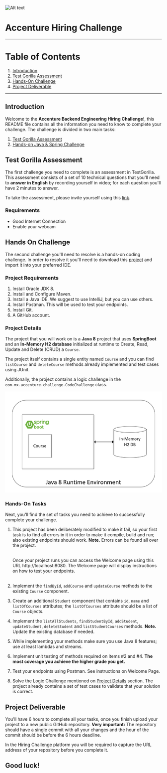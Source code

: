 ![Alt text](https://www.accenture.com/content/dam/accenture/final/images/icons/symbol/Acc_Logo_Black_Purple_RGB.png?raw=true "Accenture")
# Accenture Hiring Challenge
***
# Table of Contents
1. [Introduction](#introduction)
2. [Test Gorilla Assessment](#test-gorilla-assessment)
3. [Hands-On Challenge](#hands-on-challenge)
4. [Project Deliverable](#project-deliverable)

***
## Introduction
Welcome to the **Accenture Backend Engineering Hiring Challenge**!, this README file contains all the information you need to know to complete your challenge.
The challenge is divided in two main tasks: 

1. [Test Gorilla Assessment](#test-gorilla-assessment)
2. [Hands-on Java & Spring Challenge](#hands-on-challenge)

## Test Gorilla Assessment

The first challenge you need to complete is an assessment in TestGorilla. This assessment consists of a set of 10 technical questions that you'll need to **answer in English** by recording yourself in video; for each question you'll have 2 minutes to answer.

To take the assessment, please invite yourself using this [link](https://assessment.testgorilla.com/testtaker/publicinvitation/cef12446-4d5e-4322-a3c7-f60c78680ad1).

### Requirements
* Good Internet Connection
* Enable your webcam

## Hands On Challenge

The second challenge you'll need to resolve is a hands-on coding challenge. In order to resolve it you'll need to download this [project]() and import it into your preferred IDE.

### Project Requirements
1. Install Oracle JDK 8.
2. Install and Configure Maven.
3. Install a Java IDE. We suggest to use IntelliJ, but you can use others.
4. Install Postman. This will be used to test your endpoints. 
5. Install Git.
6. A GitHub account.

### Project Details

The project that you will work on is a **Java 8** project that uses **SpringBoot** and an **In-Memory H2 database** initialized at runtime to Create, Read, Update and Delete (CRUD) a `Course`. 

The project itself contains a single entity named `Course` and you can find `listCourse` and `deleteCourse` methods already implemented and test cases using JUnit.

Additionally, the project contains a logic challenge in the `com.mx.accenture.challenge.CodeChallenge` class.

![High Level Architecture Diagram](src/main/resources/static/images/hl-arch.png "High Level Architecture Diagram")

### Hands-On Tasks

Next, you'll find the set of tasks you need to achieve to successfully complete your challenge.

1. This project has been deliberately modified to make it fail, so your first task is to find all errors in it in order to make it compile, build and run; also existing endpoints should work. **Note.** Errors can be found all over the project.<br><br>

    Once your project runs you can access the Welcome page using this URL http://localhost:8080. The Welcome page will display instructions on how to test your endpoints. <br><br>

2. Implement the `findById`, `addCourse` and `updateCourse` methods to the existing `Course` component.
3. Create an additional `Student` component that contains `id`, `name` and `listOfCourses` attributes; the `listOfCourses` attribute should be a list of `Course` objects.
4. Implement the `listAllStudents`, `findStudentById`, `addStudent`, `updateStudent`, `deleteStudent` and `listStudentCourses` methods. **Note.** Update the existing database if needed.
5. While implementing your methods make sure you use Java 8 features; use at least lambdas and streams.  
6. Implement unit testing of methods required on items #2 and #4. **The most coverage you achieve the higher grade you get.**
7. Test your endpoints using Postman. See instructions on Welcome Page. 
8. Solve the Logic Challenge mentioned on [Project Details](#project-details) section. The project already contains a set of test cases to validate that your solution is correct.

## Project Deliverable

You'll have 6 hours to complete all your tasks, once you finish upload your project to a new public GitHub repository. **Very important:** The repository should have a single commit with all your changes and the hour of the commit should be before the 6 hours deadline.  

In the Hiring Challenge platform you will be required to capture the URL address of your repository before you complete it.
 
## Good luck!